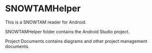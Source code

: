 # SNOWTAMHelper
This is a SNOWTAM reader for Android.

SNOWTAMHelper folder contains the Android Studio project.

Project Documents contains diagrams and other project management documents.
